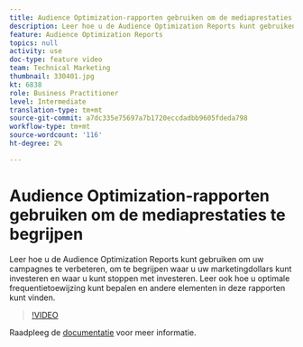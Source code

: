 ```yaml
---
title: Audience Optimization-rapporten gebruiken om de mediaprestaties te begrijpen
description: Leer hoe u de Audience Optimization Reports kunt gebruiken om uw campagnes te verbeteren, om te begrijpen waar u uw marketingdollars kunt investeren en waar u kunt stoppen met investeren. Leer ook hoe u optimale frequentietoewijzing kunt bepalen en andere elementen in deze rapporten kunt vinden.
feature: Audience Optimization Reports
topics: null
activity: use
doc-type: feature video
team: Technical Marketing
thumbnail: 330401.jpg
kt: 6838
role: Business Practitioner
level: Intermediate
translation-type: tm+mt
source-git-commit: a7dc335e75697a7b1720eccdadbb9605fdeda798
workflow-type: tm+mt
source-wordcount: '116'
ht-degree: 2%

---
```



# Audience Optimization-rapporten gebruiken om de mediaprestaties te begrijpen

Leer hoe u de Audience Optimization Reports kunt gebruiken om uw campagnes te verbeteren, om te begrijpen waar u uw marketingdollars kunt investeren en waar u kunt stoppen met investeren. Leer ook hoe u optimale frequentietoewijzing kunt bepalen en andere elementen in deze rapporten kunt vinden.

>[!VIDEO](https://video.tv.adobe.com/v/330401/?quality=12&learn=on)

Raadpleeg de [documentatie](https://experienceleague.adobe.com/docs/audience-manager/user-guide/reporting/audience-optimization-reports/audience-optimization-reports.html#reporting) voor meer informatie.
